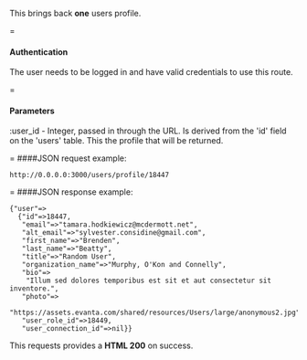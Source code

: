 This brings back **one** users profile.

=
#### Authentication

The user needs to be logged in and have valid credentials to use this route.

=
#### Parameters

:user_id - Integer, passed in through the URL. Is derived from the 'id' field on the 'users' table. This the profile that will be returned.

=
####JSON request example:
```
http://0.0.0.0:3000/users/profile/18447
```

=
####JSON response example:

```
{"user"=>
  {"id"=>18447,
   "email"=>"tamara.hodkiewicz@mcdermott.net",
   "alt_email"=>"sylvester.considine@gmail.com",
   "first_name"=>"Brenden",
   "last_name"=>"Beatty",
   "title"=>"Random User",
   "organization_name"=>"Murphy, O'Kon and Connelly",
   "bio"=>
    "Illum sed dolores temporibus est sit et aut consectetur sit inventore.",
   "photo"=>
    "https://assets.evanta.com/shared/resources/Users/large/anonymous2.jpg",
   "user_role_id"=>18449,
   "user_connection_id"=>nil}}
```

This requests provides a <strong>HTML 200</strong> on success.